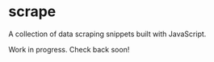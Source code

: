# scrape
A collection of data scraping snippets built with JavaScript.

Work in progress. Check back soon!
